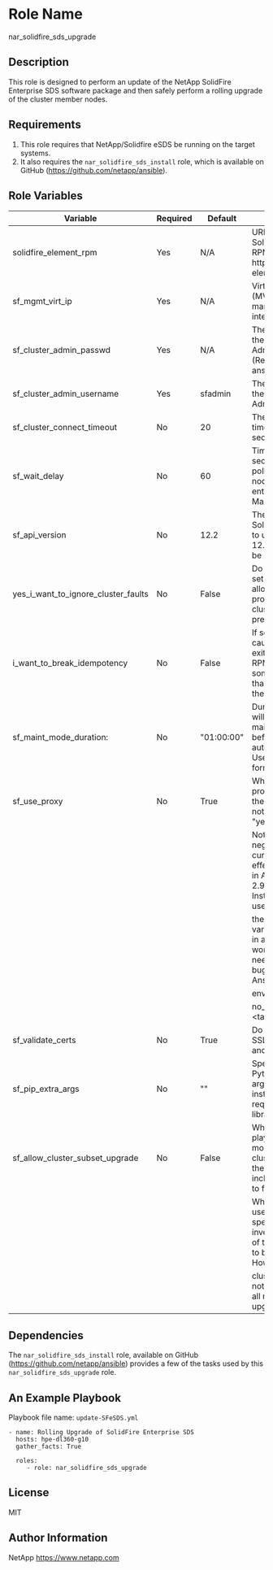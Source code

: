 Role Name
=========
nar_solidfire_sds_upgrade


Description
-----------
This role is designed to perform an update of the NetApp SolidFire Enterprise SDS software package and then safely perform a rolling upgrade of the cluster member nodes. 


Requirements
------------
1. This role requires that NetApp/Solidfire eSDS be running on the target systems.
2. It also requires the `nar_solidfire_sds_install` role, which is available on GitHub (https://github.com/netapp/ansible).


Role Variables
--------------

| Variable                            | Required | Default       | Description                                                                                                                    |
|-------------------------------------|----------|---------------|--------------------------------------------------------------------------------------------------------------------------------|
| solidfire_element_rpm               | Yes      | N/A           | URL or path to the SolidFire eSDS RPM. For example https://<hostname>/<path>/solidfire-element-<version>.<platform>.<arch>.rpm |
| sf_mgmt_virt_ip                     | Yes      | N/A           | Virtual IP address (MVIP) for the management interface                                                                         |
| sf_cluster_admin_passwd             | Yes      | N/A           | The password for the Cluster Administrator user (Recommend using ansible vault)                                                |
| sf_cluster_admin_username           | Yes      | sfadmin       | The username for the Cluster Administrator user                                                                                |
| sf_cluster_connect_timeout          | No       | 20            | The API connection timeout value in seconds                                                                                    |
| sf_wait_delay                       | No       | 60            | Time to wait in seconds before polling to see if node has entered/exited Maintenance Mode                                      |
| sf_api_version                      | No       | 12.2          | The version of the SolidFire eSDS API to use (default is 12.2 and should not be modified!)                                     |
| yes_i_want_to_ignore_cluster_faults | No       | False         | Do not change. If set to True, will allow the upgrade to proceed even if a cluster fault is present                            |
| i_want_to_break_idempotency         | No       | False         | If set to True, causes the role to exit if the specified RPM represents something other than an upgrade for the node           |
| sf_maint_mode_duration:             | No       | "01:00:00"    | Duration the node will stay in maintenance mode before it automatically exits. Uses "HH:MM:SS" format                          |
| sf_use_proxy                        | No       | True          | Whether to use proxy settings on the target host (or not). Default is "yes" or "true"                                          |
|                                     |          |               | Note: Setting a negative value currently has no effect due to a bug in Ansible version 2.9.x or older. Instead, better to use  |
|                                     |          |               |       the environment variable "no_proxy" in a playbook as a workaround when needed until the bug is fixed by Ansible.         |
|                                     |          |               | environment:                                                                                                                   |
|                                     |          |               |   no_proxy: <target_ip_address>                                                                                                |
| sf_validate_certs                   | No       | True          | Do we validate SSL/TLS certificates and fail if invalid?                                                                       |
| sf_pip_extra_args                   | No       | ""            | Specify extra Python pip installer arguments when installing the required controller libraries/modules                         |
| sf_allow_cluster_subset_upgrade     | No       | False         | Whether to fail the play if there are more nodes in the cluster than what the inventory includes (Default is to fail).         |
|                                     |          |               | When set to True, users can chose to specify in the inventory a subset of the cluster nodes to be upgraded. However, the       |
|                                     |          |               | cluster version will not be updated until all nodes have been upgraded.                                                        |


Dependencies
------------
The `nar_solidfire_sds_install` role, available on GitHub (https://github.com/netapp/ansible) provides a few of the tasks used by this `nar_solidfire_sds_upgrade` role.


An Example Playbook
-------------------
Playbook file name: `update-SFeSDS.yml`

```
- name: Rolling Upgrade of SolidFire Enterprise SDS
  hosts: hpe-dl360-g10
  gather_facts: True

  roles:
     - role: nar_solidfire_sds_upgrade
```

License
-------
MIT

Author Information
------------------
NetApp
https://www.netapp.com
